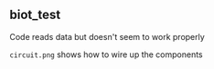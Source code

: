 ## biot_test

Code reads data but doesn't seem to work properly

```circuit.png``` shows how to wire up the components
